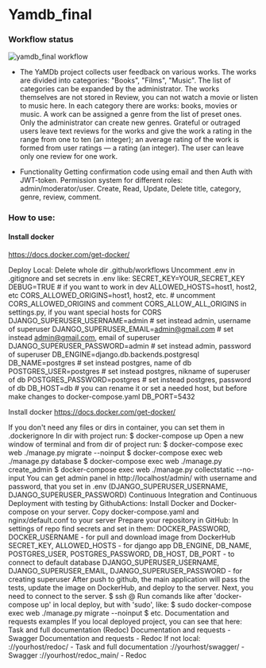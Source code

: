# Yamdb_final
### Workflow status
![yamdb_final workflow](https://github.com/feyaschuk/yamdb_final/actions/workflows/yamdb_workflow.yaml/badge.svg)

* The YaMDb project collects user feedback on various works. The works are divided into categories: "Books", "Films", "Music". The list of categories can be expanded by the administrator.
The works themselves are not stored in Review, you can not watch a movie or listen to music here.
In each category there are works: books, movies or music.
A work can be assigned a genre from the list of preset ones. Only the administrator can create new genres.
Grateful or outraged users leave text reviews for the works and give the work a rating in the range from one to ten (an integer); an average rating of the work is formed from user ratings — a rating (an integer). The user can leave only one review for one work.

* Functionality
Getting confirmation code using email and then Auth with JWT-token.
Permission system for different roles: admin/moderator/user.
Create, Read, Update, Delete title, category, genre, review, comment.

### How to use:
#### Install docker 
https://docs.docker.com/get-docker/





Deploy
Local:
Delete whole dir .github/workflows
Uncomment .env in .gitignore and set secrets in .env like:
SECRET_KEY=YOUR_SECRET_KEY
DEBUG=TRUE # if you want to work in dev
ALLOWED_HOSTS=host1, host2, etc 
CORS_ALLOWED_ORIGINS=host1, host2, etc. # uncomment CORS_ALLOWED_ORIGINS and comment CORS_ALLOW_ALL_ORIGINS in settings.py, if you want  special hosts for CORS
DJANGO_SUPERUSER_USERNAME=admin # set instead admin, username of superuser
DJANGO_SUPERUSER_EMAIL=admin@gmail.com # set instead admin@gmail.com, email of superuser
DJANGO_SUPERUSER_PASSWORD=admin # set instead admin, password of superuser
DB_ENGINE=django.db.backends.postgresql
DB_NAME=postgres # set instead postgres, name of db
POSTGRES_USER=postgres # set instead postgres, nikname of superuser of db
POSTGRES_PASSWORD=postgres # set instead postgres, password of db
DB_HOST=db # you can rename it or set a needed host, but before make changes to docker-compose.yaml
DB_PORT=5432


Install docker https://docs.docker.com/get-docker/

If you don't need any files or dirs in container, you can set them in .dockerignore
In dir with project run:
$ docker-compose up
Open a new window of terminal and from dir of project run:
$ docker-compose exec web ./manage.py migrate --noinput
$ docker-compose exec web ./manage.py database
$ docker-compose exec web ./manage.py create_admin
$ docker-compose exec web ./manage.py collectstatic --no-input 
You can get admin panel in http://localhost/admin/ with username and password, that you set in .env (DJANGO_SUPERUSER_USERNAME, DJANGO_SUPERUSER_PASSWORD)
Continuous Integration and Continuous Deployment with testing by GithubActions:
Install Docker and Docker-compose on your server.
Copy docker-compose.yaml and nginx/default.conf to your server
Prepare your repository in GitHub:
In settings of repo find secrets and set in them:
DOCKER_PASSWORD, DOCKER_USERNAME - for pull and download image from DockerHub
SECRET_KEY, ALLOWED_HOSTS - for django app
DB_ENGINE, DB_NAME, POSTGRES_USER, POSTGRES_PASSWORD, DB_HOST, DB_PORT - to connect to default database
DJANGO_SUPERUSER_USERNAME, DJANGO_SUPERUSER_EMAIL, DJANGO_SUPERUSER_PASSWORD - for creating superuser
After push to github, the main application will pass the tests, update the image on DockerHub, and deploy to the server. Next, you need to connect to the server.
$ ssh <USER>@<HOST>
Run comands like after 'docker-compose up' in local deploy, but with 'sudo', like:
$ sudo docker-compose exec web ./manage.py migrate --noinput
$ etc.
Documentation and requests examples
If you local deployed project, you can see that here:
Task and full documentation (Redoc)
Documentation and requests - Swagger
Documentation and requests - Redoc
If not local:
://yourhost/redoc/ - Task and full documentation
://yourhost/swagger/ - Swagger
://yourhost/redoc_main/ - Redoc

